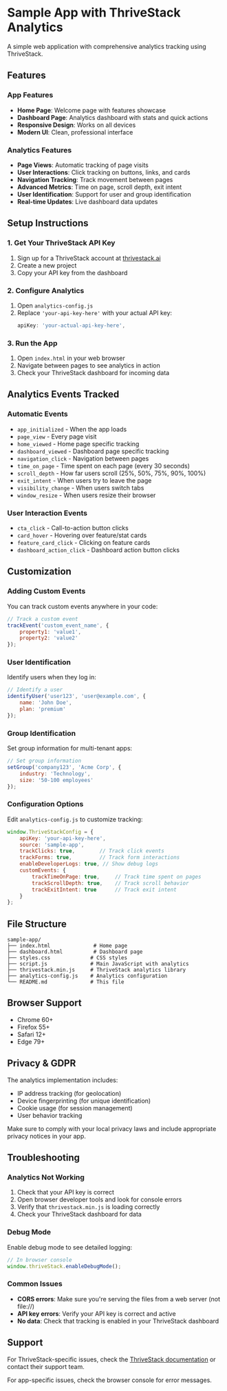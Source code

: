 # Sample App with ThriveStack Analytics

A simple web application with comprehensive analytics tracking using ThriveStack.

## Features

### App Features
- **Home Page**: Welcome page with features showcase
- **Dashboard Page**: Analytics dashboard with stats and quick actions
- **Responsive Design**: Works on all devices
- **Modern UI**: Clean, professional interface

### Analytics Features
- **Page Views**: Automatic tracking of page visits
- **User Interactions**: Click tracking on buttons, links, and cards
- **Navigation Tracking**: Track movement between pages
- **Advanced Metrics**: Time on page, scroll depth, exit intent
- **User Identification**: Support for user and group identification
- **Real-time Updates**: Live dashboard data updates

## Setup Instructions

### 1. Get Your ThriveStack API Key
1. Sign up for a ThriveStack account at [thrivestack.ai](https://thrivestack.ai)
2. Create a new project
3. Copy your API key from the dashboard

### 2. Configure Analytics
1. Open `analytics-config.js`
2. Replace `'your-api-key-here'` with your actual API key:
   ```javascript
   apiKey: 'your-actual-api-key-here',
   ```

### 3. Run the App
1. Open `index.html` in your web browser
2. Navigate between pages to see analytics in action
3. Check your ThriveStack dashboard for incoming data

## Analytics Events Tracked

### Automatic Events
- `app_initialized` - When the app loads
- `page_view` - Every page visit
- `home_viewed` - Home page specific tracking
- `dashboard_viewed` - Dashboard page specific tracking
- `navigation_click` - Navigation between pages
- `time_on_page` - Time spent on each page (every 30 seconds)
- `scroll_depth` - How far users scroll (25%, 50%, 75%, 90%, 100%)
- `exit_intent` - When users try to leave the page
- `visibility_change` - When users switch tabs
- `window_resize` - When users resize their browser

### User Interaction Events
- `cta_click` - Call-to-action button clicks
- `card_hover` - Hovering over feature/stat cards
- `feature_card_click` - Clicking on feature cards
- `dashboard_action_click` - Dashboard action button clicks

## Customization

### Adding Custom Events
You can track custom events anywhere in your code:

```javascript
// Track a custom event
trackEvent('custom_event_name', {
    property1: 'value1',
    property2: 'value2'
});
```

### User Identification
Identify users when they log in:

```javascript
// Identify a user
identifyUser('user123', 'user@example.com', {
    name: 'John Doe',
    plan: 'premium'
});
```

### Group Identification
Set group information for multi-tenant apps:

```javascript
// Set group information
setGroup('company123', 'Acme Corp', {
    industry: 'Technology',
    size: '50-100 employees'
});
```

### Configuration Options
Edit `analytics-config.js` to customize tracking:

```javascript
window.ThriveStackConfig = {
    apiKey: 'your-api-key-here',
    source: 'sample-app',
    trackClicks: true,        // Track click events
    trackForms: true,         // Track form interactions
    enableDeveloperLogs: true, // Show debug logs
    customEvents: {
        trackTimeOnPage: true,     // Track time spent on pages
        trackScrollDepth: true,    // Track scroll behavior
        trackExitIntent: true      // Track exit intent
    }
};
```

## File Structure

```
sample-app/
├── index.html              # Home page
├── dashboard.html          # Dashboard page
├── styles.css             # CSS styles
├── script.js              # Main JavaScript with analytics
├── thrivestack.min.js     # ThriveStack analytics library
├── analytics-config.js    # Analytics configuration
└── README.md              # This file
```

## Browser Support

- Chrome 60+
- Firefox 55+
- Safari 12+
- Edge 79+

## Privacy & GDPR

The analytics implementation includes:
- IP address tracking (for geolocation)
- Device fingerprinting (for unique identification)
- Cookie usage (for session management)
- User behavior tracking

Make sure to comply with your local privacy laws and include appropriate privacy notices in your app.

## Troubleshooting

### Analytics Not Working
1. Check that your API key is correct
2. Open browser developer tools and look for console errors
3. Verify that `thrivestack.min.js` is loading correctly
4. Check your ThriveStack dashboard for data

### Debug Mode
Enable debug mode to see detailed logging:

```javascript
// In browser console
window.thriveStack.enableDebugMode();
```

### Common Issues
- **CORS errors**: Make sure you're serving the files from a web server (not file://)
- **API key errors**: Verify your API key is correct and active
- **No data**: Check that tracking is enabled in your ThriveStack dashboard

## Support

For ThriveStack-specific issues, check the [ThriveStack documentation](https://docs.thrivestack.ai) or contact their support team.

For app-specific issues, check the browser console for error messages.
